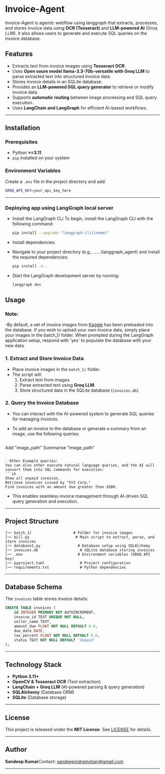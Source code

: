 # Invoice-Agent

Invoice-Agent is agentic webflow using langgraph that extracts, processes, and stores invoice data using **OCR (Tesseract)** and **LLM-powered AI** (Groq LLM). It also allows users to generate and execute SQL queries on the invoice database.

## **Features**

- Extracts text from invoice images using **Tesseract OCR**.
- Uses **Open soure model llama-3.3-70b-versatile with Groq LLM** to parse extracted text into structured invoice data.
- Stores invoice details in an SQLite database.
- Provides an **LLM-powered SQL query generator** to retrieve or modify invoice data.
- Supports **automatic routing** between image processing and SQL query execution.
- Uses **LangChain and LangGraph** for efficient AI-based workflows.

---

## **Installation**

### **Prerequisites**

- Python **>=3.11**
- `pip` installed on your system


### **Environment Variables**

Create a `.env` file in the project directory and add:

```sh
GROQ_API_KEY=your_api_key_here
```

---

### **Deploying app using LangGraph local server**

- Install the LangGraph CLi
To begin, install the LangGraph CLI with the following command:
  ```sh
  pip install --upgrade "langgraph-cli[inmem]"
  ```

- Install dependencies:
- Navigate to your project directory (e.g., ...\...\langgraph_agent) and install the required dependencies:
  ```sh
  pip install -e .
  ```

- Start the LangGraph development server by running:
  ```sh
  langgraph dev
  ```


## **Usage**
### **Note:**
-By default, a set of invoice images from [Kaggle](https://www.kaggle.com/dsv/9489831) has been preloaded into the database. If you wish to upload your own invoice data, simply place your images in the batch_1/ folder. When prompted during the LangGraph application setup, respond with 'yes' to populate the database with your new data.


### **1. Extract and Store Invoice Data**

- Place invoice images in the `batch_1/` folder.
- The script will:
  1. Extract text from images.
  2. Parse extracted text using **Groq LLM**.
  3. Store structured data in the SQLite database (`invoices.db`).

### **2. Query the Invoice Database**

- You can interact with the AI-powered system to generate SQL queries for managing invoices.

- To add an invoice to the database or generate a summary from an image, use the following queries:
  ```sh
Add "image_path"
Summarise "image_path" 
  ```

- Other Example queries:
You can also other execute natural language queries, and the AI will convert them into SQL commands for execution:
  ```sh
  Show all unpaid invoices.
  Retrieve invoices issued by "XYZ Corp."
  Find invoices with an amount due greater than $500.
  ```
- This enables seamless invoice management through AI-driven SQL query generation and execution.

---

## **Project Structure**

```
│── batch_1/                   # Folder for invoice images
│── bill.py                     # Main script to extract, parse, and store invoices
│── database1.py                 # Database setup using SQLAlchemy
│── invoices.db                   # SQLite database storing invoices
│── .env                         # Environment variables (GROQ API key)
│── pyproject.toml                # Project configuration
│── requirements.txt              # Python dependencies
```

---

## **Database Schema**

The `invoices` table stores invoice details:

```sql
CREATE TABLE invoices (
    id INTEGER PRIMARY KEY AUTOINCREMENT,
    invoice_id TEXT UNIQUE NOT NULL,
    seller_name TEXT,
    amount_due FLOAT NOT NULL DEFAULT 0.0,
    due_date DATE,
    tax_percent FLOAT NOT NULL DEFAULT 0.0,
    status TEXT NOT NULL DEFAULT 'Unpaid'
);
```

---

## **Technology Stack**

- **Python 3.11+**
- **OpenCV & Tesseract OCR** (Text extraction)
- **LangChain + Groq LLM** (AI-powered parsing & query generation)
- **SQLAlchemy** (Database ORM)
- **SQLite** (Database storage)

---

## **License**

This project is released under the **MIT License**. See [LICENSE](LICENSE) for details.

---

## **Author**

**Sandeep Kumar**Contact: [sandeepindramohan@gmail.com](mailto\:sandeepindramohan@gmail.com)

---

